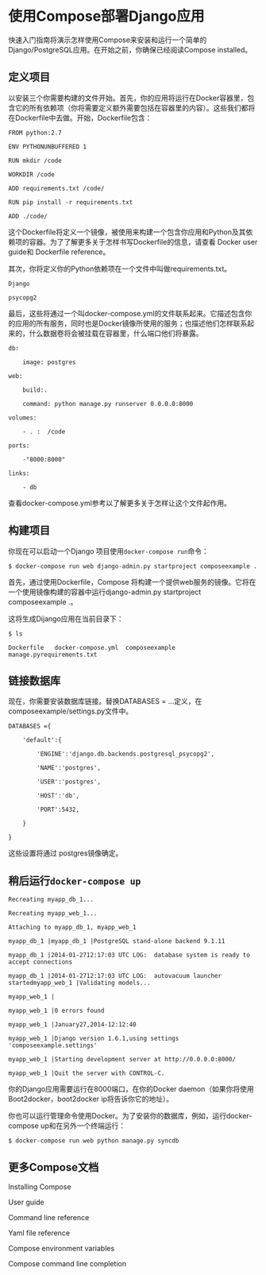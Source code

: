# 使用Compose部署Django应用 #

快速入门指南将演示怎样使用Compose来安装和运行一个简单的Django/PostgreSQL应用。在开始之前，你确保已经阅读Compose installed。

## 定义项目 ##

以安装三个你需要构建的文件开始。首先，你的应用将运行在Docker容器里，包含它的所有依赖项（你将需要定义额外需要包括在容器里的内容）。这些我们都将在Dockerfile中去做。开始，Dockerfile包含：

    FROM python:2.7
    
    ENV PYTHONUNBUFFERED 1
    
    RUN mkdir /code
    
    WORKDIR /code
    
    ADD requirements.txt /code/
    
    RUN pip install -r requirements.txt
    
    ADD ./code/

这个Dockerfile将定义一个镜像，被使用来构建一个包含你应用和Python及其依赖项的容器。为了了解更多关于怎样书写Dockerfile的信息，请查看 Docker user guide和 Dockerfile reference。

其次，你将定义你的Python依赖项在一个文件中叫做requirements.txt。

    Django
    
    psycopg2

最后，这些将通过一个叫docker-compose.yml的文件联系起来。它描述包含你的应用的所有服务，同时也是Docker镜像所使用的服务；也描述他们怎样联系起来的，什么数据卷将会被挂载在容器里，什么端口他们将暴露。

    db:  
    
    	image: postgres
    
    web:  
    
    	build:.  
    
    	command: python manage.py runserver 0.0.0.0:8000  
    
    volumes:
    
    	- . :  /code  
    
    ports:
    
    	-"8000:8000"  
    
    links:
    
    	- db

查看docker-compose.yml参考以了解更多关于怎样让这个文件起作用。

## 构建项目

你现在可以启动一个Django 项目使用`docker-compose run`命令：

	$ docker-compose run web django-admin.py startproject composeexample .

首先，通过使用Dockerfile，Compose 将构建一个提供web服务的镜像。它将在一个使用镜像构建的容器中运行django-admin.py startproject composeexample .。

这将生成Dijango应用在当前目录下：

    $ ls
    
    Dockerfile   docker-compose.yml  composeexample   manage.pyrequirements.txt

## 链接数据库

现在，你需要安装数据库链接。替换DATABASES = ...定义，在composeexample/settings.py文件中。

    DATABASES ={
    
	    'default':{
	    
		    'ENGINE':'django.db.backends.postgresql_psycopg2',
		    
		    'NAME':'postgres',
		    
		    'USER':'postgres',
		    
		    'HOST':'db',
		    
		    'PORT':5432,
	    
	    }
    
    }

这些设置将通过 postgres镜像确定。

## 稍后运行`docker-compose up`

    Recreating myapp_db_1...
    
    Recreating myapp_web_1...
    
    Attaching to myapp_db_1, myapp_web_1
    
    myapp_db_1 |myapp_db_1 |PostgreSQL stand-alone backend 9.1.11
    
    myapp_db_1 |2014-01-2712:17:03 UTC LOG:  database system is ready to accept connections
    
    myapp_db_1 |2014-01-2712:17:03 UTC LOG:  autovacuum launcher startedmyapp_web_1 |Validating models...
    
    myapp_web_1 |
    
    myapp_web_1 |0 errors found
    
    myapp_web_1 |January27,2014-12:12:40
    
    myapp_web_1 |Django version 1.6.1,using settings 'composeexample.settings'
    
    myapp_web_1 |Starting development server at http://0.0.0.0:8000/
    
    myapp_web_1 |Quit the server with CONTROL-C.

你的Django应用需要运行在8000端口，在你的Docker daemon（如果你将使用Boot2docker，boot2docker ip将告诉你它的地址）。

你也可以运行管理命令使用Docker。为了安装你的数据库，例如，运行docker-compose up和在另外一个终端运行：

	$ docker-compose run web python manage.py syncdb

## 更多Compose文档

Installing Compose

User guide

Command line reference

Yaml file reference

Compose environment variables

Compose command line completion